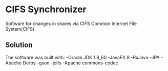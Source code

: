 # CIFS Synchronizer

Software for changes in shares via CIFS Common Internet File System(CIFS).

## Solution

The software was built with:
-Oracle JDK 1.8_60
-JavaFX 8
-RxJava
-JPA
-Apache Derby
-gson
-jcifs
-Apache commons-codec
